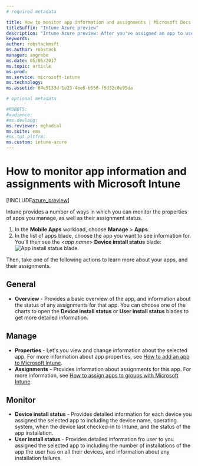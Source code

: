 ```yaml
---
# required metadata

title: How to monitor app information and assignments | Microsoft DocstitleSuffix: "Intune Azure preview"
description: "Intune Azure preview: After you've assigned an app to users or devices, use this information to help you monitor its status."
keywords:
author: robstackmsft
ms.author: robstack
manager: angrobe
ms.date: 05/05/2017
ms.topic: article
ms.prod:
ms.service: microsoft-intune
ms.technology:
ms.assetid: 64e5133d-1e23-4ee6-b556-f5d32c0e95da

# optional metadata

#ROBOTS:
#audience:
#ms.devlang:
ms.reviewer: mghadial
ms.suite: ems
#ms.tgt_pltfrm:
ms.custom: intune-azure
---
```


# How to monitor app information and assignments with Microsoft Intune

[!INCLUDE[azure_preview](./includes/azure_preview.md)]

Intune provides a number of ways in which you can monitor the properties of apps you manage, as well as their assignment status.

1. In the **Mobile Apps** workload, choose **Manage** > **Apps**.
2. In the list of apps blade, choose the app you want to see information for. You'll then see the <*app name*> **Device install status** blade:
![App install status blade.](./media/apps-monitor.png)

Then, take one of the following actions to learn more about your apps, and their assignments.

## General

- **Overview** - Provides a basic overview of the app, and information about the status of any assignments for that app. You can choose one of the charts to open the **Device install status** or **User install status** blades to get more detailed information.

## Manage

- **Properties** - Let's you view and change information about the selected app. For more information about app properties, see [How to add an app to Microsoft Intune](apps-add.md).
- **Assignments** - Provides information about assignments for this app. For more information, see [How to assign apps to groups with Microsoft Intune](apps-deploy.md).

## Monitor

- **Device install status** - Provides detailed information for each device you assigned the selected app to including the device name, operating system, when the device last checked-in to Intune, and the status of the app installation.
- **User install status** - Provides detailed information fro user to you assigned the selected app to including the number of installations of the app the user has on all their devices, and information about any installation failures.